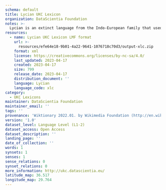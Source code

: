 ```yaml
---
schema: default
title: Lycian UKC Lexicon
organization: DataScientia Foundation
notes: >-
  Lycian is an extinct language from the Indo-European family that used to be spoken in Eurasia. The UKC Lexicon of Lycian is represented as a lexico-semantic network. It consists of words, word senses, synsets, as well as sense-level and synset-level relationships
resources:
  - name: Lycian UKC Lexicon LMF format
    url: >-
      resources/efe64e18-9b01-4a22-9641-1076718c70d3/output-xlc.zip
    format: xml
    license: https://creativecommons.org/licenses/by-nc-sa/4.0/
    last_updated: 2023-04-17
    created: 2023-04-17
    size: 799
    release_date: 2023-04-17
    distribution_document: ''
    language: Lycian
    language_code: xlc
category:
  - UKC Lexicons
maintainer: DataScientia Foundation
maintainer_email: ''
tags: ''
provenance: 'Wiktionary 2022.01. by Wikimedia Foundation (http://en.wiktionary.org); Princeton WordNet 2.1 by Princeton University (https://wordnet.princeton.edu)'
version: '1.0'
dataset_level: Language Level (L1-2)
dataset_access: Open Access
dataset_description: ''
landing_page: ''
date_of_collection: ''
words: 1
synsets: 1
senses: 1
sense_relations: 0
synset_relations: 0
more_information: http://ukc.datascientia.eu/
latitude_map: 36.517
longitude_map: 29.764
---
```

